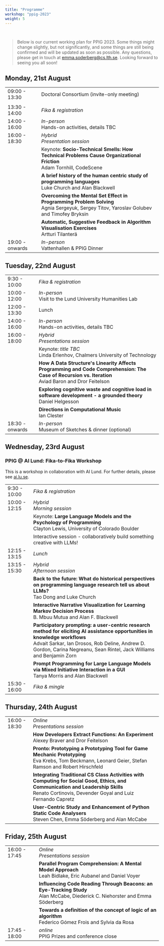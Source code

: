 ```yaml
---
title: "Programme"
workshop: "ppig-2023"
weight: 5
---
```


<style>
.workshop-content table th:first-of-type {
  min-width: 100px;
}
</style>

<br>

> Below is our current working plan for PPIG 2023. Some things might change slightly, but not significantly, and some things are still being confirmed and will be updated as soon as possible. Any questions, please get in touch at emma.soderberg@cs.lth.se. Looking forward to seeing you all soon!

## Monday, 21st August

|               |                   |
| ------------- | ----------------- |
| 09:00 - 13:30   | Doctoral Consortium (invite-only meeting) |
|               |                   |
| 13:30 - 14:00 | *Fika & registration* |
| 14:00 - 16:00 | *In-person* <br> Hands-on activities, details TBC |
| 16:00 - 18:30 | *Hybrid* <br> *Presentation session*  |
|               | Keynote: **Socio-Technical Smells: How Technical Problems Cause Organizational Friction** <br> Adam Tornhill, CodeScene |
|               | **A brief history of the human centric study of programming languages** <br> Luke Church and Alan Blackwell |
|               | **Overcoming the Mental Set Effect in Programming Problem Solving** <br> Agnia Sergeyuk, Sergey Titov, Yaroslav Golubev and Timofey Bryksin |
|               | **Automatic, Suggestive Feedback in Algorithm Visualisation Exercises** <br> Artturi Tilanterä |
| 19:00 - onwards | *In-person* <br> Vattenhallen & PPIG Dinner |


## Tuesday, 22nd August
|               |                   |
| ------------- | ----------------- |
|  9:30 - 10:00 | *Fika & registration* |
| 10:00 - 12:00 | *In-person* <br> Visit to the Lund University Humanities Lab |
| 12:00 - 13:30 | Lunch |
| 14:00 - 16:00 | *In-person* <br> Hands-on activities, details TBC |
| 16:00 - 18:00 | *Hybrid* <br> *Presentations session* |
|               | Keynote: *title TBC* <br> Linda Erlenhov, Chalmers University of Technology |
|               | **How A Data Structure's Linearity Affects Programming and Code Comprehension: The Case of Recursion vs. Iteration** <br> Aviad Baron and Dror Feitelson |
|               | **Exploring cognitive waste and cognitive load in software development - a grounded theory** <br> Daniel Helgesson |
|               | **Directions in Computational Music** <br> Ian Clester |
| 18:30 - onwards | *In-person* <br> Museum of Sketches & dinner (optional) |


## Wednesday, 23rd August

### PPIG @ AI Lund: Fika-to-Fika Workshop
This is a workshop in collaboration with AI Lund. For further details, please see [ai.lu.se](https://www.ai.lu.se/2023-08-23).

|               |                   |
| ------------- | ----------------- |
|  9:30 - 10:00 | *Fika & registration* |
| 10:00 - 12:15 | *Hybrid* <br> *Morning session*  |
|               | Keynote: **Large Language Models and the Psychology of Programming** <br> Clayton Lewis, University of Colorado Boulder |
|               | Interactive session - collaboratively build something creative with LLMs! |
| 12:15 - 13:15 | *Lunch* |
| 13:15 - 15:30 | *Hybrid* <br> *Afternoon session* |
|               | **Back to the future: What do historical perspectives on programming language research tell us about LLMs?** <br> Tao Dong and Luke Church |
|               | **Interactive Narrative Visualization for Learning Markov Decision Process** <br> B. Mbuu Mutua and Alan F. Blackwell |
|               | **Participatory prompting: a user-centric research method for eliciting AI assistance opportunities in knowledge workflows** <br> Advait Sarkar, Ian Drosos, Rob Deline, Andrew D. Gordon, Carina Negreanu, Sean Rintel, Jack Williams and Benjamin Zorn |
|               | **Prompt Programming for Large Language Models via Mixed Initiative Interaction in a GUI** <br> Tanya Morris and Alan Blackwell |
| 15:30 - 16:00 | *Fika & mingle* |




## Thursday, 24th August
|               |                   |
| ------------- | ----------------- |
| 16:00 - 18:30 | *Online* <br> *Presentations session* |
|               | **How Developers Extract Functions: An Experiment** <br> Alexey Braver and Dror Feitelson |
|               | **Pronto: Prototyping a Prototyping Tool for Game Mechanic Prototyping** <br> Eva Krebs, Tom Beckmann, Leonard Geier, Stefan Ramson and Robert Hirschfeld |
|               | **Integrating Traditional CS Class Activities with Computing for Social Good, Ethics, and Communication and Leadership Skills** <br> Renato Cortinovis, Devender Goyal and Luiz Fernando Capretz |
|               | **User-Centric Study and Enhancement of Python Static Code Analysers** <br> Steven Chen, Emma Söderberg and Alan McCabe |


## Friday, 25th August
|               |                   |
| ------------- | ----------------- |
| 16:00 - 17:45 | *Online* <br> *Presentations session* |
|               | **Parallel Program Comprehension: A Mental Model Approach** <br> Leah Bidlake, Eric Aubanel and Daniel Voyer |
|               | **Influencing Code Reading Through Beacons: an Eye-Tracking Study** <br> Alan McCabe, Diederick C. Niehorster and Emma Söderberg |
|               | **Towards a definition of the concept of logic of an algorithm** <br> Federico Gómez Frois and Sylvia da Rosa |
| 17:45 - 18:00 | *online* <br> PPIG Prizes and conference close |
